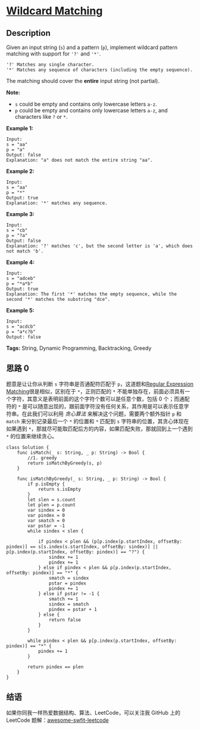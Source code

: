 # [Wildcard Matching][title]

## Description

Given an input string (`s`) and a pattern (`p`), implement wildcard pattern matching with support for `'?'` and `'*'`.

```
'?' Matches any single character.
'*' Matches any sequence of characters (including the empty sequence).
```

The matching should cover the **entire** input string (not partial).

**Note:**

- `s` could be empty and contains only lowercase letters `a-z`.
- `p` could be empty and contains only lowercase letters `a-z`, and characters like `?` or `*`.

**Example 1:**

```
Input:
s = "aa"
p = "a"
Output: false
Explanation: "a" does not match the entire string "aa".
```

**Example 2:**

```
Input:
s = "aa"
p = "*"
Output: true
Explanation: '*' matches any sequence.
```

**Example 3:**

```
Input:
s = "cb"
p = "?a"
Output: false
Explanation: '?' matches 'c', but the second letter is 'a', which does not match 'b'.
```

**Example 4:**

```
Input:
s = "adceb"
p = "*a*b"
Output: true
Explanation: The first '*' matches the empty sequence, while the second '*' matches the substring "dce".
```

**Example 5:**

```
Input:
s = "acdcb"
p = "a*c?b"
Output: false
```

**Tags:** String, Dynamic Programming, Backtracking, Greedy


## 思路 0

题意是让让你从判断 `s` 字符串是否通配符匹配于 `p`，这道题和[Regular Expression Matching][010]很是相似，区别在于 `*`，正则匹配的 `*` 不能单独存在，前面必须具有一个字符，其意义是表明前面的这个字符个数可以是任意个数，包括 0 个；而通配符的 `*` 是可以随意出现的，跟前面字符没有任何关系，其作用是可以表示任意字符串。在此我们可以利用 *贪心算法* 来解决这个问题，需要两个额外指针 `p` 和 `match` 来分别记录最后一个 `*` 的位置和 `*` 匹配到 `s` 字符串的位置，其贪心体现在如果遇到 `*`，那就尽可能取匹配后方的内容，如果匹配失败，那就回到上一个遇到 `*` 的位置来继续贪心。

```swfit
class Solution {
    func isMatch(_ s: String, _ p: String) -> Bool {
        //1. greedy
        return isMatchByGreedy(s, p)
    }
    
    func isMatchByGreedy(_ s: String, _ p: String) -> Bool {
        if p.isEmpty {
            return s.isEmpty
        }
        let slen = s.count
        let plen = p.count
        var sindex = 0
        var pindex = 0
        var smatch = 0
        var pstar = -1
        while sindex < slen {

            if pindex < plen && (p[p.index(p.startIndex, offsetBy: pindex)] == s[s.index(s.startIndex, offsetBy: sindex)] || p[p.index(p.startIndex, offsetBy: pindex)] == "?") {
                sindex += 1
                pindex += 1
            } else if pindex < plen && p[p.index(p.startIndex, offsetBy: pindex)] == "*" {
                smatch = sindex
                pstar = pindex
                pindex += 1
            } else if pstar != -1 {
                smatch += 1
                sindex = smatch
                pindex = pstar + 1
            } else {
                return false
            }
        }

        while pindex < plen && p[p.index(p.startIndex, offsetBy: pindex)] == "*" {
            pindex += 1
        }

        return pindex == plen
    }
}
```

## 结语

如果你同我一样热爱数据结构、算法、LeetCode，可以关注我 GitHub 上的 LeetCode 题解：[awesome-swfit-leetcode][zgpeace]



[010]: https://github.com/Blankj/awesome-java-leetcode/blob/master/note/010/README.md
[title]: https://leetcode.com/problems/wildcard-matching
[zgpeace]: https://github.com/zgpeace/awesome-swift-leetcode

